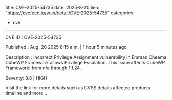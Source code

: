 
title: CVE-2025-54735
date: 2025-8-20
lien: "https://cvefeed.io/vuln/detail/CVE-2025-54735"
categories:
  - cve
---

CVE ID : CVE-2025-54735

Published :  Aug. 20
2025
8:15 a.m. | 1 hour
5 minutes ago

Description : Incorrect Privilege Assignment vulnerability in Emraan Cheema CubeWP Framework allows Privilege Escalation. This issue affects CubeWP Framework: from n/a through 1.1.24.

Severity: 8.8 | HIGH

Visit the link for more details
such as CVSS details
affected products
timeline
and more...
